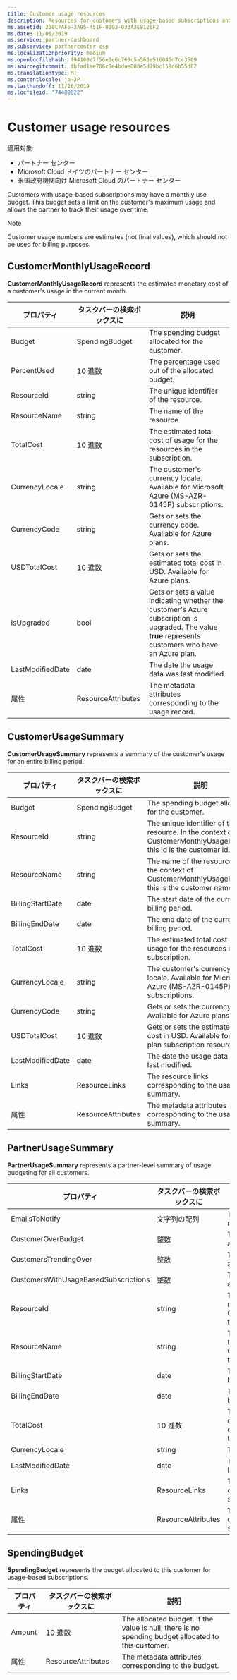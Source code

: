 ```yaml
---
title: Customer usage resources
description: Resources for customers with usage-based subscriptions and monthly use budgets (including CustomerMonthlyUsageRecord, CustomerUsageSummary, PartnerUsageSummary, and SpendingBudget).
ms.assetid: 268C7AF5-3A95-451F-8092-033A3E8126F2
ms.date: 11/01/2019
ms.service: partner-dashboard
ms.subservice: partnercenter-csp
ms.localizationpriority: medium
ms.openlocfilehash: f94168e7f56e3e6c769c5a563e516046d7cc3509
ms.sourcegitcommit: fbfad1ae706c8e4bdae080e5d79bc158d6b55d02
ms.translationtype: MT
ms.contentlocale: ja-JP
ms.lasthandoff: 11/26/2019
ms.locfileid: "74489822"
---
```

# <a name="customer-usage-resources"></a>Customer usage resources

適用対象:

- パートナー センター
- Microsoft Cloud ドイツのパートナー センター
- 米国政府機関向け Microsoft Cloud のパートナー センター

Customers with usage-based subscriptions may have a monthly use budget. This budget sets a limit on the customer's maximum usage and allows the partner to track their usage over time.

> [!NOTE]
> Customer usage numbers are estimates (not final values), which should not be used for billing purposes.

## <a name="customermonthlyusagerecord"></a>CustomerMonthlyUsageRecord

**CustomerMonthlyUsageRecord** represents the estimated monetary cost of a customer's usage in the current month.

| プロパティ         | タスクバーの検索ボックスに               | 説明                                                              |
|------------------|--------------------|--------------------------------------------------------------------------|
| Budget           | SpendingBudget     | The spending budget allocated for the customer.                          |
| PercentUsed      | 10 進数             | The percentage used out of the allocated budget.                        |
| ResourceId       | string             | The unique identifier of the resource.                                   |
| ResourceName     | string             | The name of the resource.                                                |
| TotalCost        | 10 進数             | The estimated total cost of usage for the resources in the subscription.|
| CurrencyLocale   | string             | The customer's currency locale. Available for Microsoft Azure (MS-AZR-0145P) subscriptions.            |
| CurrencyCode     | string             | Gets or sets the currency code. Available for Azure plans.           |
| USDTotalCost     | 10 進数             | Gets or sets the estimated total cost in USD. Available for Azure plans.                                         |
| IsUpgraded       | bool             | Gets or sets a value indicating whether the customer's Azure subscription is upgraded. The value **true** represents customers who have an Azure plan.                         |
| LastModifiedDate | date               | The date the usage data was last modified.                               |
| 属性       | ResourceAttributes | The metadata attributes corresponding to the usage record.               |

## <a name="customerusagesummary"></a>CustomerUsageSummary

**CustomerUsageSummary** represents a summary of the customer's usage for an entire billing period.

| プロパティ         | タスクバーの検索ボックスに               | 説明                                                                                                      |
|------------------|--------------------|------------------------------------------------------------------------------------------------------------------|
| Budget           | SpendingBudget     | The spending budget allocated for the customer.                                                                  |
| ResourceId       | string             | The unique identifier of the resource. In the context of CustomerMonthlyUsageRecord, this id is the customer id. |
| ResourceName     | string             | The name of the resource. In the context of CustomerMonthlyUsageRecord, this is the customer name.               |
| BillingStartDate | date               | The start date of the current billing period.                                                                    |
| BillingEndDate   | date               | The end date of the current billing period.                                                                      |
| TotalCost        | 10 進数             | The estimated total cost of usage for the resources in the subscription.                                         |
| CurrencyLocale   | string             | The customer's currency locale. Available for Microsoft Azure (MS-AZR-0145P) subscriptions.                                         |
| CurrencyCode     | string             | Gets or sets the currency code. Available for Azure plans.                                         |
| USDTotalCost     | 10 進数             | Gets or sets the estimated total cost in USD. Available for Azure plan subscription resources.                                         |
| LastModifiedDate | date               | The date the usage data was last modified.                                                                       |
| Links            | ResourceLinks      | The resource links corresponding to the usage summary.                                                           |
| 属性       | ResourceAttributes | The metadata attributes corresponding to the usage summary.                                                      |

## <a name="partnerusagesummary"></a>PartnerUsageSummary

**PartnerUsageSummary** represents a partner-level summary of usage budgeting for all customers.

| プロパティ         | タスクバーの検索ボックスに               | 説明                                                                                                      |
|------------------|--------------------|------------------------------------------------------------------------------------------------------------------|
| EmailsToNotify   | 文字列の配列   | The list of email addresses for notifications.                                                                   |
| CustomerOverBudget | 整数          | The number of customers that are over budget.                                                                    |
| CustomersTrendingOver | 整数       | The number of customers that are close to going over budget.                                                     |
| CustomersWithUsageBasedSubscriptions  | 整数 | The number of customers with a usage-based subscription.                                               |
| ResourceId       | string             | The unique identifier of the resource. In the context of CustomerMonthlyUsageRecord, this id is the customer id. |
| ResourceName     | string             | The name of the resource. In the context of CustomerMonthlyUsageRecord, this is the customer name.               |
| BillingStartDate | date               | The start date of the current billing period.                                                                    |
| BillingEndDate   | date               | The end date of the current billing period.                                                                      |
| TotalCost        | 10 進数             | The estimated total cost of all customer usage based on current usage from the start of the billing period.      |
| CurrencyLocale   | string             | The currency locale.                                                                                             |
| LastModifiedDate | date               | The date the usage data was last modified.                                                                       |
| Links            | ResourceLinks      | The resource links corresponding to the usage summary.                                                           |
| 属性       | ResourceAttributes | The metadata attributes corresponding to the usage summary.                                                      |

## <a name="spendingbudget"></a>SpendingBudget

**SpendingBudget** represents the budget allocated to this customer for usage-based subscriptions.

| プロパティ   | タスクバーの検索ボックスに               | 説明                                                                                         |
|------------|--------------------|-----------------------------------------------------------------------------------------------------|
| Amount     | 10 進数             | The allocated budget. If the value is null, there is no spending budget allocated to this customer. |
| 属性 | ResourceAttributes | The metadata attributes corresponding to the budget.                                                |
